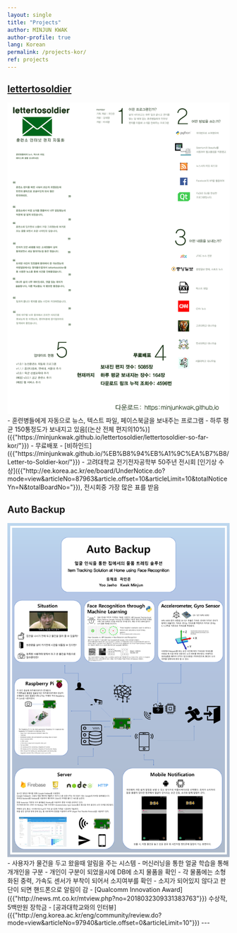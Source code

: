 ```yaml
---
layout: single
title: "Projects"
author: MINJUN KWAK
author-profile: true
lang: Korean
permalink: /projects-kor/
ref: projects
---
```


## [lettertosoldier]({{"https://minjunkwak.github.io/lettertosoldier/lettertosoldier-kor-download/"}})
<img src="/assets/lettertosoldier/final4.jpg">
- 훈련병들에게 자동으로 뉴스, 텍스트 파일, 페이스북글을 보내주는 프로그램
- 하루 평균 150통정도가 보내지고 있음[(논산 전체 편지의10%)]({{"https://minjunkwak.github.io/lettertosoldier/lettertosoldier-so-far-kor/"}})
- 무료배포
- [비하인드]({{"https://minjunkwak.github.io/%EB%B8%94%EB%A1%9C%EA%B7%B8/Letter-to-Soldier-kor/"}})
- 고려대학교 전기전자공학부 50주년 전시회 [인기상 수상]({{"http://ee.korea.ac.kr/ee/board/UnderNotice.do?mode=view&articleNo=87963&article.offset=10&articleLimit=10&totalNoticeYn=N&totalBoardNo="}}), 전시회중 가장 많은 표를 받음


## Auto Backup
<img src="/assets/images/autobackup_poster.png">
- 사용자가 물건을 두고 왔을때 알림을 주는 시스템
- 머신러닝을 통한 얼굴 학습을 통해 개개인을 구분
- 개인이 구분이 되었을시에 DB에 소지 물품을 확인
- 각 물품에는 소형화된 중력, 가속도 센서가 부착이 되어서 소지여부를 확인
- 소지가 되어있지 않다고 판단이 되면 핸드폰으로 알림이 감
- [Qualcomm Innovation Award]({{"http://news.mt.co.kr/mtview.php?no=2018032309331383763"}}) 수상작, 5백만원 장학금
- [공과대학교와의 인터뷰]({{"http://eng.korea.ac.kr/eng/community/review.do?mode=view&articleNo=97940&article.offset=0&articleLimit=10"}})
---
